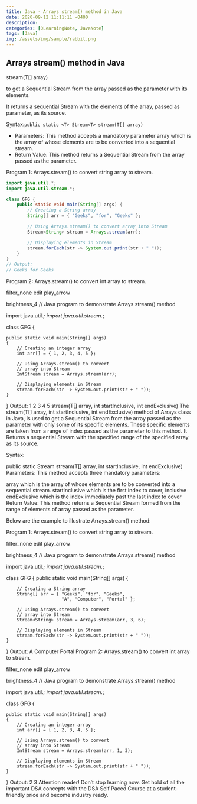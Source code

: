 ```yaml
---
title: Java - Arrays stream() method in Java
date: 2020-09-12 11:11:11 -0400
description:
categories: [0LearningNote, JavaNote]
tags: [Java]
img: /assets/img/sample/rabbit.png
---
```



## Arrays stream() method in Java


stream(T[] array)

to get a Sequential Stream from the array passed as the parameter with its elements.

It returns a sequential Stream with the elements of the array, passed as parameter, as its source.

Syntax:`public static <T> Stream<T> stream(T[] array)`

- Parameters: This method accepts a mandatory parameter array which is the array of whose elements are to be converted into a sequential stream.
- Return Value: This method returns a Sequential Stream from the array passed as the parameter.



Program 1: Arrays.stream() to convert string array to stream.

```java
import java.util.*;
import java.util.stream.*;

class GFG {
    public static void main(String[] args) {
        // Creating a String array
        String[] arr = { "Geeks", "for", "Geeks" };

        // Using Arrays.stream() to convert array into Stream
        Stream<String> stream = Arrays.stream(arr);

        // Displaying elements in Stream
        stream.forEach(str -> System.out.print(str + " "));
    }
}
// Output:
// Geeks for Geeks
```


Program 2: Arrays.stream() to convert int array to stream.

filter_none
edit
play_arrow

brightness_4
// Java program to demonstrate Arrays.stream() method

import java.util.*;
import java.util.stream.*;

class GFG {

    public static void main(String[] args)
    {
        // Creating an integer array
        int arr[] = { 1, 2, 3, 4, 5 };

        // Using Arrays.stream() to convert
        // array into Stream
        IntStream stream = Arrays.stream(arr);

        // Displaying elements in Stream
        stream.forEach(str -> System.out.print(str + " "));
    }
}
Output:
1 2 3 4 5
stream(T[] array, int startInclusive, int endExclusive)
The stream(T[] array, int startInclusive, int endExclusive) method of Arrays class in Java, is used to get a Sequential Stream from the array passed as the parameter with only some of its specific elements. These specific elements are taken from a range of index passed as the parameter to this method. It Returns a sequential Stream with the specified range of the specified array as its source.

Syntax:

public static <T> Stream<T>
    stream(T[] array, int startInclusive, int endExclusive)
Parameters: This method accepts three mandatory parameters:

array which is the array of whose elements are to be converted into a sequential stream.
startInclusive which is the first index to cover, inclusive
endExclusive which is the index immediately past the last index to cover
Return Value: This method returns a Sequential Stream formed from the range of elements of array passed as the parameter.

Below are the example to illustrate Arrays.stream() method:

Program 1: Arrays.stream() to convert string array to stream.

filter_none
edit
play_arrow

brightness_4
// Java program to demonstrate Arrays.stream() method

import java.util.*;
import java.util.stream.*;

class GFG {
    public static void main(String[] args)
    {

        // Creating a String array
        String[] arr = { "Geeks", "for", "Geeks",
                         "A", "Computer", "Portal" };

        // Using Arrays.stream() to convert
        // array into Stream
        Stream<String> stream = Arrays.stream(arr, 3, 6);

        // Displaying elements in Stream
        stream.forEach(str -> System.out.print(str + " "));
    }
}
Output:
A Computer Portal
Program 2: Arrays.stream() to convert int array to stream.

filter_none
edit
play_arrow

brightness_4
// Java program to demonstrate Arrays.stream() method

import java.util.*;
import java.util.stream.*;

class GFG {

    public static void main(String[] args)
    {
        // Creating an integer array
        int arr[] = { 1, 2, 3, 4, 5 };

        // Using Arrays.stream() to convert
        // array into Stream
        IntStream stream = Arrays.stream(arr, 1, 3);

        // Displaying elements in Stream
        stream.forEach(str -> System.out.print(str + " "));
    }
}
Output:
2 3
Attention reader! Don’t stop learning now. Get hold of all the important DSA concepts with the DSA Self Paced Course at a student-friendly price and become industry ready.
